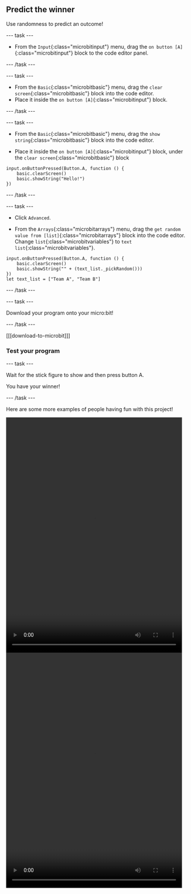 ## Predict the winner

Use randomness to predict an outcome!

--- task ---

- From the `Input`{:class="microbitinput"} menu, drag the `on button [A]`{:class="microbitinput"} block to the code editor panel.

--- /task ---

--- task ---

- From the `Basic`{:class="microbitbasic"} menu, drag the `clear screen`{:class="microbitbasic"} block into the code editor.
- Place it inside the `on button [A]`{:class="microbitinput"} block.
 
--- /task ---

--- task ---

- From the `Basic`{:class="microbitbasic"} menu, drag the `show string`{:class="microbitbasic"} block into the code editor.

- Place it inside the `on button [A]`{:class="microbitinput"} block, under the `clear screen`{:class="microbitbasic"} block
  
```microbit
input.onButtonPressed(Button.A, function () {
    basic.clearScreen()
    basic.showString("Hello!")
})
```

--- /task ---

--- task ---

- Click `Advanced`. 

- From the `Arrays`{:class="microbitarrays"} menu, drag the `get random value from [list]`{:class="microbitarrays"} block into the code editor. 
Change `list`{:class="microbitvariables"} to `text list`{:class="microbitvariables"}.

```microbit
input.onButtonPressed(Button.A, function () {
    basic.clearScreen()
    basic.showString("" + (text_list._pickRandom()))
})
let text_list = ["Team A", "Team B"]
```
--- /task ---

--- task ---

Download your program onto your micro:bit!

--- /task ---

[[[download-to-microbit]]]

### Test your program

--- task ---

Wait for the stick figure to show and then press button A.

You have your winner!

--- /task ---

Here are some more examples of people having fun with this project!

<html>
<video width="480" height="640" controls>
<source src="images/predict1.mp4" type="video/mp4" alt="Someone using their micro:bit to predict the winner of a football match">
Your browser does not support the video tag.
</video>

<video width="480" height="640" controls>
<source src="images/predict2.mp4" type="video/mp4" alt="Someone using their micro:bit to predict the winner of a tennis match">
Your browser does not support the video tag.
</video>
</html>
